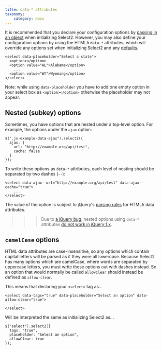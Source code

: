 ```yaml
---
title: data-* attributes
taxonomy:
    category: docs
---
```


It is recommended that you declare your configuration options by [passing in an object](/configuration) when initializing Select2.  However, you may also define your configuration options by using the HTML5 `data-*` attributes, which will override any options set when initializing Select2 and any [defaults](/configuration/defaults).

```
<select data-placeholder="Select a state">
  <option></option>
  <option value="AL">Alabama</option>
    ...
  <option value="WY">Wyoming</option>
</select>
```
Note: while using `data-placeholder` you have to add one empty option in your select box as `<option></option>` otherwise the placeholder may not appear.

## Nested (subkey) options

Sometimes, you have options that are nested under a top-level option.  For example, the options under the `ajax` option:

```
$(".js-example-data-ajax").select2({
  ajax: {
    url: "http://example.org/api/test",
    cache: false
  }
});
```

To write these options as `data-*` attributes, each level of nesting should be separated by two dashes (`--`):

```
<select data-ajax--url="http://example.org/api/test" data-ajax--cache="true">
    ...
</select>
```

The value of the option is subject to jQuery's [parsing rules](https://api.jquery.com/data/#data-html5) for HTML5 data attributes.

>>> Due to [a jQuery bug](https://github.com/jquery/jquery/issues/2070), nested options using `data-*` attributes [do not work in jQuery 1.x](https://github.com/select2/select2/issues/2969).

## `camelCase` options

HTML data attributes are case-insensitive, so any options which contain capital letters will be parsed as if they were all lowercase. Because Select2 has many options which are camelCase, where words are separated by uppercase letters, you must write these options out with dashes instead. So an option that would normally be called `allowClear` should instead be defined as `allow-clear`.

This means that declaring your `<select>` tag as...

```
<select data-tags="true" data-placeholder="Select an option" data-allow-clear="true">
    ...
</select>
```

Will be interpreted the same as initializing Select2 as...

```
$("select").select2({
  tags: "true",
  placeholder: "Select an option",
  allowClear: true
});
```
